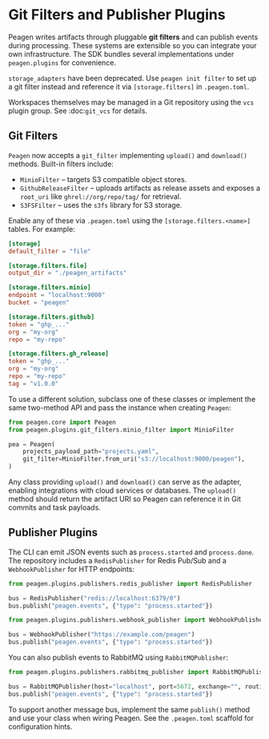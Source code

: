 # Git Filters and Publisher Plugins

Peagen writes artifacts through pluggable **git filters** and can publish events during processing. These systems are extensible so you can integrate your own infrastructure. The SDK bundles several implementations under ``peagen.plugins`` for convenience.

``storage_adapters`` have been deprecated. Use ``peagen init filter`` to set up a git filter instead and reference it via ``[storage.filters]`` in ``.peagen.toml``.

Workspaces themselves may be managed in a Git repository using the
``vcs`` plugin group. See :doc:`git_vcs` for details.

## Git Filters

``Peagen`` now accepts a ``git_filter`` implementing ``upload()`` and ``download()`` methods. Built-in filters include:

- ``MinioFilter`` – targets S3 compatible object stores.
- ``GithubReleaseFilter`` – uploads artifacts as release assets and exposes a ``root_uri`` like ``ghrel://org/repo/tag/`` for retrieval.
- ``S3FSFilter`` – uses the ``s3fs`` library for S3 storage.

Enable any of these via `.peagen.toml` using the `[storage.filters.<name>]`
tables. For example:

```toml
[storage]
default_filter = "file"

[storage.filters.file]
output_dir = "./peagen_artifacts"

[storage.filters.minio]
endpoint = "localhost:9000"
bucket = "peagen"

[storage.filters.github]
token = "ghp_..."
org = "my-org"
repo = "my-repo"

[storage.filters.gh_release]
token = "ghp_..."
org = "my-org"
repo = "my-repo"
tag = "v1.0.0"
```

To use a different solution, subclass one of these classes or implement the same two-method API and pass the instance when creating `Peagen`:

```python
from peagen.core import Peagen
from peagen.plugins.git_filters.minio_filter import MinioFilter

pea = Peagen(
    projects_payload_path="projects.yaml",
    git_filter=MinioFilter.from_uri("s3://localhost:9000/peagen"),
)
```

Any class providing `upload()` and `download()` can serve as the adapter, enabling integrations with cloud services or databases. The `upload()` method should return the artifact URI so Peagen can reference it in Git commits and task payloads.

## Publisher Plugins

The CLI can emit JSON events such as `process.started` and `process.done`. The repository includes a `RedisPublisher` for Redis Pub/Sub and a `WebhookPublisher` for HTTP endpoints:


```python
from peagen.plugins.publishers.redis_publisher import RedisPublisher

bus = RedisPublisher("redis://localhost:6379/0")
bus.publish("peagen.events", {"type": "process.started"})
```

```python
from peagen.plugins.publishers.webhook_publisher import WebhookPublisher

bus = WebhookPublisher("https://example.com/peagen")
bus.publish("peagen.events", {"type": "process.started"})
```

You can also publish events to RabbitMQ using `RabbitMQPublisher`:

```python
from peagen.plugins.publishers.rabbitmq_publisher import RabbitMQPublisher

bus = RabbitMQPublisher(host="localhost", port=5672, exchange="", routing_key="peagen.events")
bus.publish("peagen.events", {"type": "process.started"})
```

To support another message bus, implement the same `publish()` method and use your class when wiring Peagen. See the `.peagen.toml` scaffold for configuration hints.
